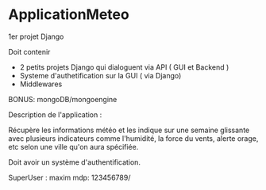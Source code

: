 # ApplicationMeteo
1er projet Django 

Doit contenir
- 2 petits projets Django qui dialoguent via API ( GUI et Backend )
- Systeme d'authetification sur la GUI ( via Django) 
- Middlewares

BONUS: mongoDB/mongoengine


Description de l'application : 

Récupère les informations météo et les indique sur une semaine glissante avec plusieurs indicateurs comme l'humidité, la force du vents, alerte orage, etc selon une ville qu'on aura spécifiée.

Doit avoir un système d'authentification.


SuperUser : maxim     mdp: 123456789/
